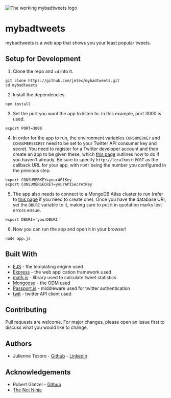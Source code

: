 ![The working mybadtweets logo](https://i.imgur.com/EQHVX3U.png)
# mybadtweets
mybadtweets is a web app that shows you your least popular tweets.

## Setup for Development

1. Clone the repo and `cd` into it.
```
git clone https://github.com/jmtes/mybadtweets.git
cd mybadtweets
```
2. Install the dependencies.
```
npm install
```
3. Set the port you want the app to listen to. In this example, port 3000 is used.
```
export PORT=3000
```
4. In order for the app to run, the environment variables `CONSUMERKEY` and `CONSUMERSECRET` need to be set to your Twitter API consumer key and secret. You need to register for a Twitter developer account and then create an app to be given these, which [this page](https://developer.twitter.com/en/docs/basics/getting-started) outlines how to do if you haven't already. Be sure to specify `http://localhost:PORT` as the callback URL for your app, with `PORT` being the number you configured in the previous step.
```
export CONSUMERKEY=yourAPIKey
export CONSUMERSECRET=yourAPISecretKey
```
5. The app also needs to connect to a MongoDB Atlas cluster to run (refer to [this page](https://docs.atlas.mongodb.com/getting-started/) if you need to create one). Once you have the database URI, set the `DBURI` variable to it, making sure to put it in quotation marks lest errors ensue.
```
export DBURI='yourDBURI'
```
6. Now you can run the app and open it in your browser!
```
node app.js
```
## Built With
* [EJS](https://ejs.co) - the templating engine used
* [Express](https://expressjs.com/) - the web application framework used
* [math.js](https://mathjs.org/) - library used to calculate tweet statistics
* [Mongoose](https://mongoosejs.com) - the ODM used
* [Passport.js](http://www.passportjs.org/) - middleware used for twitter authentication
* [twit](https://www.npmjs.com/package/twit) - twitter API client used


## Contributing
Pull requests are welcome. For major changes, please open an issue first to discuss what you would like to change.

## Authors
* Julienne Tesoro - [Github](https://github.com/jmtes) - [Linkedin](https://www.linkedin.com/in/julienne-tesoro-72156817a/)

## Acknowledgements
* Robert Glatzel - [Github](https://github.com/robertglatzel)
* [The Net Ninja](https://www.youtube.com/channel/UCW5YeuERMmlnqo4oq8vwUpg)
